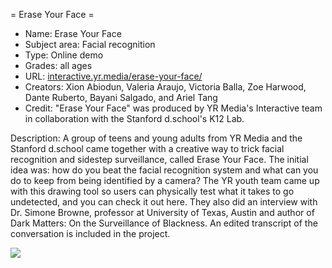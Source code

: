 = Erase Your Face =
* Name: Erase  Your Face
* Subject area: Facial recognition
* Type: Online demo
* Grades: all ages
* URL: [interactive.yr.media/erase-your-face/](https://interactive.yr.media/erase-your-face/)
* Creators: Xion Abiodun, Valeria Araujo, Victoria Balla, Zoe Harwood, Dante Ruberto, Bayani Salgado, and Ariel Tang
* Credit: "Erase Your Face" was produced by YR Media's Interactive team in collaboration with the Stanford d.school's K12 Lab.

Description: A group of teens and young adults from YR Media and the Stanford d.school came together with a creative way to trick facial recognition and sidestep surveillance, called Erase Your Face. The initial idea was: how do you beat the facial recognition system and what can you do to keep from being identified by a camera? The YR youth team came up with this drawing tool so users can physically test what it takes to go undetected, and you can check it out here. They also did an interview with Dr. Simone Browne, professor at University of Texas, Austin and author of Dark Matters: On the Surveillance of Blackness. An edited transcript of the conversation is included in the project.

![](https://github.com/touretzkyds/ai4k12/raw/master/images/erase_your_face.gif)